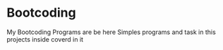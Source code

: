 # Bootcoding
My Bootcoding Programs are be here
Simples programs and task in this projects inside coverd in it  

